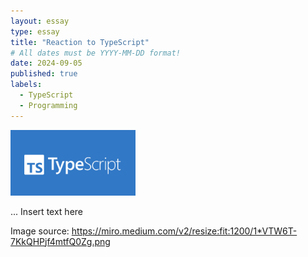 ```yaml
---
layout: essay
type: essay
title: "Reaction to TypeScript"
# All dates must be YYYY-MM-DD format!
date: 2024-09-05
published: true
labels:
  - TypeScript
  - Programming
---
```


<img width="200px" class="rounded float-start pe-4" src="../img/typescript.png">

... Insert text here

Image source: https://miro.medium.com/v2/resize:fit:1200/1*VTW6T-7KkQHPjf4mtfQ0Zg.png
